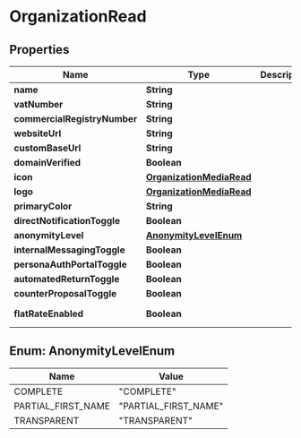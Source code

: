 

# OrganizationRead



## Properties

| Name | Type | Description | Notes |
|------------ | ------------- | ------------- | -------------|
|**name** | **String** |  |  [optional] |
|**vatNumber** | **String** |  |  [optional] |
|**commercialRegistryNumber** | **String** |  |  [optional] |
|**websiteUrl** | **String** |  |  [optional] |
|**customBaseUrl** | **String** |  |  [optional] |
|**domainVerified** | **Boolean** |  |  |
|**icon** | [**OrganizationMediaRead**](OrganizationMediaRead.md) |  |  [optional] |
|**logo** | [**OrganizationMediaRead**](OrganizationMediaRead.md) |  |  [optional] |
|**primaryColor** | **String** |  |  [optional] |
|**directNotificationToggle** | **Boolean** |  |  |
|**anonymityLevel** | [**AnonymityLevelEnum**](#AnonymityLevelEnum) |  |  |
|**internalMessagingToggle** | **Boolean** |  |  |
|**personaAuthPortalToggle** | **Boolean** |  |  |
|**automatedReturnToggle** | **Boolean** |  |  |
|**counterProposalToggle** | **Boolean** |  |  |
|**flatRateEnabled** | **Boolean** |  |  [optional] [readonly] |



## Enum: AnonymityLevelEnum

| Name | Value |
|---- | -----|
| COMPLETE | &quot;COMPLETE&quot; |
| PARTIAL_FIRST_NAME | &quot;PARTIAL_FIRST_NAME&quot; |
| TRANSPARENT | &quot;TRANSPARENT&quot; |



